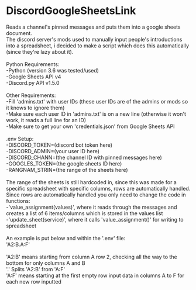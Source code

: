 # DiscordGoogleSheetsLink
Reads a channel's pinned messages and puts them into a google sheets document.<br />
The discord server's mods used to manually input people's introductions into a spreadsheet, i decided to make a script which does this automatically (since they're lazy about it).<br />
<br />
Python Requirements:<br />
-Python (version 3.6 was tested/used)<br />
-Google Sheets API v4<br />
-Discord.py API v1.5.0<br /><br />
Other Requirements:<br />
-Fill 'admins.txt' with user IDs (these user IDs are of the admins or mods so it knows to ignore them)<br />
-Make sure each user ID in 'admins.txt' is on a new line (otherwise it won't work, it reads a full line for an ID)<br />
-Make sure to get your own 'credentials.json' from Google Sheets API<br />
<br />
.env Setup:<br />
-DISCORD_TOKEN=(discord bot token here)<br />
-DISCORD_ADMIN=(your user ID here)<br />
-DISCORD_CHANN=(the channel ID with pinned messages here)<br />
-GOOGLES_TOKEN=(the google sheets ID here)<br />
-RANGNAM_STRIN=(the range of the sheets here)<br />
<br />The range of the sheets is still hardcoded in, since this was made for a specific spreadsheet with specific columns, rows are automatically handled.<br />
Since rows are automatically handled you only need to change the code in functions:<br />
-'value_assignment(values)', where it reads through the messages and creates a list of 6 items/columns which is stored in the values list<br />
-'update_sheet(service)', where it calls 'value_assignment()' for writing to spreadsheet<br /><br />
An example is put below and within the '.env' file:<br />
'A2:B.A:F'<br /><br /> 'A2:B' means starting from column A row 2, checking all the way to the bottom for only columns A and B
<br /> '.' Splits 'A2:B' from 'A:F'<br />
'A:F' means starting at the first empty row input data in columns A to F for each new row inputted
